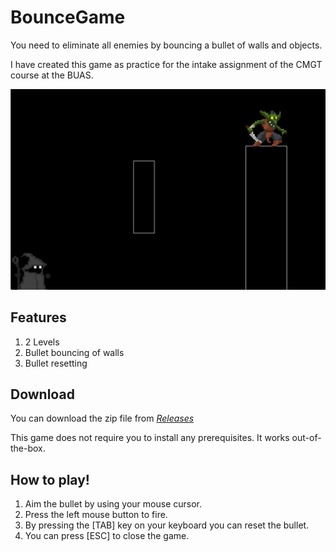 # BounceGame

You need to eliminate all enemies by bouncing a bullet of walls and objects.

I have created this game as practice for the intake assignment of the CMGT course at the BUAS.

![BounceGame][1]

## Features

1. 2 Levels
2. Bullet bouncing of walls
3. Bullet resetting

## Download

You can download the zip file from [_Releases_][2]

This game does not require you to install any prerequisites. It works out-of-the-box.

## How to play!

1. Aim the bullet by using your mouse cursor.
2. Press the left mouse button to fire.
3. By pressing the [TAB] key on your keyboard you can reset the bullet.
4. You can press [ESC] to close the game.

[1]: <./media/BounceGame.gif> "BounceGame - Killing the enemy"
[2]: <https://github.com/TygovGorp/BounceGame/releases/tag/v1.0.0> "BounceGame v1.0.0"
